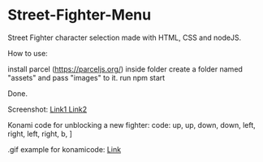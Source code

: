 # Street-Fighter-Menu

Street Fighter character selection made with HTML, CSS and nodeJS.

How to use:

install parcel (https://parceljs.org/) inside folder
create a folder named "assets" and pass "images" to it.
run npm start

Done.

Screenshot:
<a href="https://i.imgur.com/FfCtM34.png"> Link1 </a>
<a href="https://gfycat.com/YearlyKeyAntarcticgiantpetrel"> Link2 </a>

Konami code for unblocking a new fighter:
code: up, up, down, down, left, right, left, right, b, ]

.gif example for konamicode: <a href="https://gfycat.com/CavernousIgnorantFoal">Link</a>
